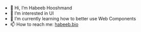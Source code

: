 - 👋 Hi, I’m Habeeb Hooshmand
- 👀 I’m interested in UI
- 🌱 I’m currently learning how to better use Web Components
- 📫 How to reach me: [habeeb.bio](https://habeeb.bio)

<!---
habeebmh/habeebmh is a ✨ special ✨ repository because its `README.md` (this file) appears on your GitHub profile.
You can click the Preview link to take a look at your changes.
--->
